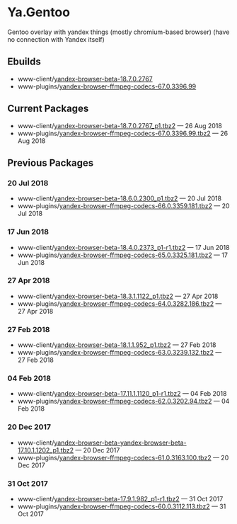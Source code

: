 # Ya.Gentoo
Gentoo overlay with yandex things (mostly chromium-based browser) (have no connection with Yandex itself)

## Ebuilds

* www-client/[yandex-browser-beta-18.7.0.2767](www-client/yandex-browser-beta/yandex-browser-beta-18.7.0.2767_p1.ebuild)
* www-plugins/[yandex-browser-ffmpeg-codecs-67.0.3396.99](www-plugins/yandex-browser-ffmpeg-codecs/yandex-browser-ffmpeg-codecs-67.0.3396.99.ebuild)

## Current Packages

* www-client/[yandex-browser-beta-18.7.0.2767_p1.tbz2](http://gpo.al54.tk/gentoo-packages/www-client/yandex-browser-beta-18.7.0.2767_p1.tbz2) — 26 Aug 2018
* www-plugins/[yandex-browser-ffmpeg-codecs-67.0.3396.99.tbz2](http://gpo.al54.tk/gentoo-packages/www-plugins/yandex-browser-ffmpeg-codecs-67.0.3396.99.tbz2) — 26 Aug 2018

## Previous Packages

### 20 Jul 2018

* www-client/[yandex-browser-beta-18.6.0.2300_p1.tbz2](http://gpo.al54.tk/gentoo-packages/www-client/yandex-browser-beta-18.6.0.2300_p1.tbz2) — 20 Jul 2018
* www-plugins/[yandex-browser-ffmpeg-codecs-66.0.3359.181.tbz2](http://gpo.al54.tk/gentoo-packages/www-plugins/yandex-browser-ffmpeg-codecs-66.0.3359.181.tbz2) — 20 Jul 2018

### 17 Jun 2018

* www-client/[yandex-browser-beta-18.4.0.2373_p1-r1.tbz2](http://gpo.al54.tk/gentoo-packages/www-client/yandex-browser-beta-18.4.0.2373_p1-r1.tbz2) — 17 Jun 2018
* www-plugins/[yandex-browser-ffmpeg-codecs-65.0.3325.181.tbz2](http://gpo.al54.tk/gentoo-packages/www-plugins/yandex-browser-ffmpeg-codecs-65.0.3325.181.tbz2) — 17 Jun 2018

### 27 Apr 2018

* www-client/[yandex-browser-beta-18.3.1.1122_p1.tbz2](http://gpo.al54.tk/gentoo-packages/www-client/yandex-browser-beta-18.3.1.1122_p1.tbz2) — 27 Apr 2018
* www-plugins/[yandex-browser-ffmpeg-codecs-64.0.3282.186.tbz2](http://gpo.al54.tk/gentoo-packages/www-plugins/yandex-browser-ffmpeg-codecs-64.0.3282.186.tbz2) — 27 Apr 2018

### 27 Feb 2018

* www-client/[yandex-browser-beta-18.1.1.952_p1.tbz2](http://gpo.al54.tk/gentoo-packages/www-client/yandex-browser-beta-18.1.1.952_p1.tbz2) — 27 Feb 2018
* www-plugins/[yandex-browser-ffmpeg-codecs-63.0.3239.132.tbz2](http://gpo.al54.tk/gentoo-packages/www-plugins/yandex-browser-ffmpeg-codecs-63.0.3239.132.tbz2) — 27 Feb 2018

### 04 Feb 2018

* www-client/[yandex-browser-beta-17.11.1.1120_p1-r1.tbz2](http://gpo.al54.tk/gentoo-packages/www-client/yandex-browser-beta-17.11.1.1120_p1-r1.tbz2) — 04 Feb 2018
* www-plugins/[yandex-browser-ffmpeg-codecs-62.0.3202.94.tbz2](http://gpo.al54.tk/gentoo-packages/www-plugins/yandex-browser-ffmpeg-codecs-62.0.3202.94.tbz2) — 04 Feb 2018

### 20 Dec 2017

* www-client/[yandex-browser-beta-yandex-browser-beta-17.10.1.1202_p1.tbz2](http://gpo.al54.tk/gentoo-packages/www-client/yandex-browser-beta-yandex-browser-beta-17.10.1.1202_p1.tbz2) — 20 Dec 2017
* www-plugins/[yandex-browser-ffmpeg-codecs-61.0.3163.100.tbz2](http://gpo.al54.tk/gentoo-packages/www-plugins/yandex-browser-ffmpeg-codecs-61.0.3163.100.tbz2) — 20 Dec 2017

### 31 Oct 2017

* www-client/[yandex-browser-beta-17.9.1.982_p1-r1.tbz2](http://gpo.al54.tk/gentoo-packages/www-client/yandex-browser-beta-17.9.1.982_p1-r1.tbz2) — 31 Oct 2017
* www-plugins/[yandex-browser-ffmpeg-codecs-60.0.3112.113.tbz2](http://gpo.al54.tk/gentoo-packages/www-plugins/yandex-browser-ffmpeg-codecs-60.0.3112.113.tbz2) — 31 Oct 2017
